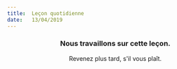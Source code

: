 ```yaml
---
title:  Leçon quotidienne
date:   13/04/2019
---
```


### <center>Nous travaillons sur cette leçon.</center>
<center>Revenez plus tard, s'il vous plaît.</center>